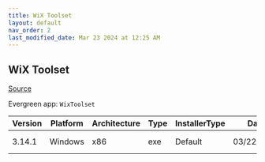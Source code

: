 ```yaml
---
title: WiX Toolset
layout: default
nav_order: 2
last_modified_date: Mar 23 2024 at 12:25 AM
---
```


## WiX Toolset

[Source](https://wixtoolset.org/)

Evergreen app: `WixToolset`

| Version | Platform | Architecture | Type | InstallerType | Date       | Size     | URI                                                                                                                                                      |
| ------- | -------- | ------------ | ---- | ------------- | ---------- | -------- | -------------------------------------------------------------------------------------------------------------------------------------------------------- |
| 3.14.1  | Windows  | x86          | exe  | Default       | 03/22/2024 | 32438176 | [https://github.com/wixtoolset/wix3/releases/download/wix3141rtm/wix314.exe](https://github.com/wixtoolset/wix3/releases/download/wix3141rtm/wix314.exe) |
